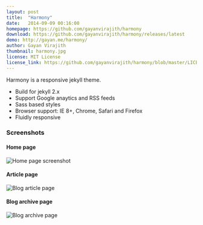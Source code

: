 ```yaml
---
layout: post
title:  "Harmony"
date:   2014-09-09 00:16:00
homepage: https://github.com/gayanvirajith/harmony
download: https://github.com/gayanvirajith/harmony/releases/latest
demo: http://gayan.me/harmony/
author: Gayan Virajith
thumbnail: harmony.jpg
license: MIT License
license_link: https://github.com/gayanvirajith/harmony/blob/master/LICENSE.md
---
```


Harmony is a responsive jekyll theme.

- Build for jekyll 2.x
- Support Google anaytics and RSS feeds
- Sass based styles
- Browser support: IE 8+, Chrome, Safari and Firefox
- Fluidly responsive

### Screenshots

#### Home page

![Home page screenshot](https://raw.githubusercontent.com/gayanvirajith/harmony/master/assets/css/images/harmony-home-page.png "Desktop screen")

#### Article page

![Blog article page](https://raw.githubusercontent.com/gayanvirajith/harmony/master/assets/css/images/harmony.png "Blog article page")

#### Blog archive page 

![Blog archive page](https://raw.githubusercontent.com/gayanvirajith/harmony/master/assets/css/images/harmony-blog-page.png "Blog archive page")

